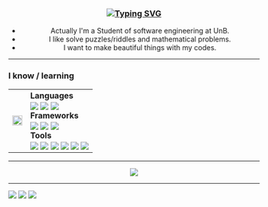 
<center>

<h3 align="center"> <a href="https://git.io/typing-svg"><img src="https://readme-typing-svg.demolab.com?font=Fira+Code&pause=1000&color=D9F758&width=435&lines=Hi+There%2C+I'm+Paulo+Henrique+L." alt="Typing SVG" /></a> </h3>

  - Actually I'm a Student of software engineering at UnB.
  - I like solve puzzles/riddles and mathematical problems.
  - I want to make beautiful things with my codes.

---

<h3 align="left">I know / learning</h3>
<table>
  <tr>
    <td><img align="center" src="https://i.pinimg.com/originals/16/96/47/16964782ad7ef5e3f4f4205736cdaff9.gif" width="100%" height="100%"></td>
    <td><b>Languages</b><br>
      <img align="center" src="https://img.shields.io/badge/c++-%2300599C.svg?style=for-the-badge&logo=c%2B%2B&logoColor=white">
      <img align="center" src="https://img.shields.io/badge/javascript-%23323330.svg?style=for-the-badge&logo=javascript&logoColor=%23F7DF1E">
      <img align="center" src="https://img.shields.io/badge/python-%2300579D.svg?style=for-the-badge&logo=python&logoColor=white">
      <br><b>Frameworks</b><br>
      <img align="center" src="https://img.shields.io/badge/node.js-6DA55F?style=for-the-badge&logo=node.js&logoColor=white">
      <img align="center" src="https://img.shields.io/badge/react-%2320232a.svg?style=for-the-badge&logo=react&logoColor=%2361DAFB">
      <img align="center" src="https://img.shields.io/badge/fastapi-%23ffffff.svg?style=for-the-badge&logo=fastapi&logoColor=green">
      <br><b>Tools</b><br>
      <img align="center" src="https://img.shields.io/badge/docker-%230db7ed.svg?style=for-the-badge&logo=docker&logoColor=white">
      <img align="center" src="https://img.shields.io/badge/git-%23F05033.svg?style=for-the-badge&logo=git&logoColor=white">
      <img align="center" src="https://img.shields.io/badge/Insomnia-black?style=for-the-badge&logo=insomnia&logoColor=5849BE">
      <img align="center" src="https://img.shields.io/badge/Postman-FF6C37?style=for-the-badge&logo=postman&logoColor=white">
      <img align="center" src="https://img.shields.io/badge/Selenium-43B02A?style=for-the-badge&logo=selenium&logoColor=white">
      <img align="center" src="https://img.shields.io/badge/Visual%20Studio%20Code-0078d7.svg?style=for-the-badge&logo=visual-studio-code&logoColor=white"></td>
  </tr>
</table>

---

<source srcset="https://github-readme-stats.vercel.app/api/top-langs/?username=Nanashii76&hide_progress=true" />
<img align="center" src="https://github-readme-stats.vercel.app/api?username=Nanashii76&show_icons=true" />
</picture>

---

<div align="left"> 
 <a href="#Nanashi#5991" target="_blank"><img src="https://img.shields.io/badge/Discord-7289DA?style=for-the-badge&logo=discord&logoColor=white" target="_blank"></a> 
  <a href = "mailto:pauloamino76@gmail.com"><img src="https://img.shields.io/badge/-Gmail-%23333?style=for-the-badge&logo=gmail&logoColor=white" target="_blank"></a>
  <a href="https://www.linkedin.com/in/paulo-henrique-lamounier-244a90200/" target="_blank"><img src="https://img.shields.io/badge/-LinkedIn-%230077B5?style=for-the-badge&logo=linkedin&logoColor=white" target="_blank"></a> 
</div>
</center>

